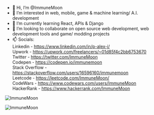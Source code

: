 - 👋 Hi, I’m @ImmuneMoon
- 👀 I’m interested in web, mobile, game & machine learning/ A.I. development
- 🌱 I’m currently learning React, APIs & Django
- 💞️ I’m looking to collaborate on open source web development, web development tools and game/ modding projects
- 📫 Socials:
<br> Linkedin - https://www.linkedin.com/in/p-alex-j/
<br> Upwork - https://upwork.com/freelancers/~01d85f4c2bb6753670
<br> Twitter - https://twitter.com/ImmuneMoon
<br> Codepen - https://codepen.io/immunemoon
<br> Stack Overflow - https://stackoverflow.com/users/16596160/immunemoon
<br> Leetcode - https://leetcode.com/ImmuneMoon/
<br> CodeWars - https://www.codewars.com/users/ImmuneMoon
<br> HackerRank - https://www.hackerrank.com/ImmuneMoon

<p><img align="center" src="https://github-readme-stats.vercel.app/api/top-langs?username=ImmunMoon&show_icons=true&locale=en&layout=compact" alt="ImmuneMoon" /></p> 
<p>&nbsp;<img align="left" src="https://github-readme-stats.vercel.app/api?username=ImmuneMoon&show_icons=true&locale=en" alt="ImmuneMoon" /></p>
 
